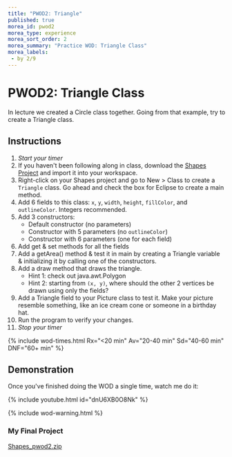 ```yaml
---
title: "PWOD2: Triangle"
published: true
morea_id: pwod2
morea_type: experience
morea_sort_order: 2
morea_summary: "Practice WOD: Triangle Class"
morea_labels:
 - by 2/9
---
```


# PWOD2: Triangle Class

In lecture we created a Circle class together. Going from that example, try to create a Triangle class.

## Instructions

1. *Start your timer* 
1. If you haven't been following along in class, download the [Shapes Project](Shapes_ehill1_02-09.zip) and import it into your workspace.
2. Right-click on your Shapes project and go to New > Class to create a `Triangle` class. Go ahead and check the box for Eclipse to create a main method.
1. Add 6 fields to this class: `x`, `y`, `width`, `height`, `fillColor`, and `outlineColor`. Integers recommended.
2. Add 3 constructors:
    * Default constructor (no parameters)
    * Constructor with 5 parameters (no `outlineColor`)
    * Constructor with 6 parameters (one for each field)
3. Add get & set methods for all the fields
4. Add a getArea() method & test it in main by creating a Triangle variable & initializing it by calling one of the constructors.
4. Add a draw method that draws the triangle.
    * Hint 1: check out java.awt.Polygon
    * Hint 2: starting from `(x, y)`, where should the other 2 vertices be drawn using only the fields?
4. Add a Triangle field to your Picture class to test it. Make your picture resemble something, like an ice cream cone or someone in a birthday hat.
2. Run the program to verify your changes.
1. *Stop your timer*

<!--3. Export your program by right-clicking on your project folder, and selecting “Export > General > Archive File”. Name the file “HelloWorldGUI_uLogin.zip”.-->


{% include wod-times.html Rx="<20 min" Av="20-40 min" Sd="40-60 min" DNF="60+ min" %}

## Demonstration

 Once you've finished doing the WOD a single time, watch me do it:

{% include youtube.html id="dnU6XB0O8Nk" %}

{% include wod-warning.html %}

### My Final Project

[Shapes_pwod2.zip](Shapes_pwod2.zip)